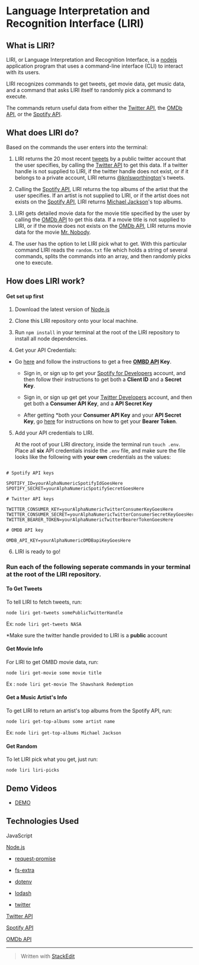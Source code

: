 # Language Interpretation and Recognition Interface (LIRI)

## What is LIRI?

LIRI, or Language Interpretation and Recognition Interface, is a [nodejs](https://nodejs.org/en/) application program that uses a command-line interface (CLI) to interact with its users.

LIRI recognizes commands to get tweets, get movie data, get music data, and a command that asks LIRI itself to randomly pick a command to execute.

The commands return useful data from either the [Twitter API](https://developer.twitter.com/), the [OMDb API](http://www.omdbapi.com/), or the [Spotify API](https://developer.spotify.com/documentation/web-api/).

## What does LIRI do?

Based on the commands the user enters into the terminal:

1. LIRI returns the 20 most recent [tweets](https://twitter.com/home?lang=en) by a public twitter account that the user specifies, by calling the [Twitter API](https://developer.twitter.com/) to get this data. If a twitter handle is not supplied to LIRI, if the twitter handle does not exist, or if it belongs to a private account, LIRI returns [@knlsworthington](https://twitter.com/knlsworthington)'s tweets.

2. Calling the [Spotify API](https://developer.spotify.com/documentation/web-api/), LIRI returns the top albums of the artist that the user specifies. If an artist is not supplied to LIRI, or if the artist does not exists on the [Spotify API](https://developer.spotify.com/documentation/web-api/), LIRI returns [Michael Jackson](https://www.michaeljackson.com/)'s top albums.

3. LIRI gets detailed movie data for the movie title specified by the user by calling the [OMDb API](http://www.omdbapi.com/) to get this data. If a movie title is not supplied to LIRI, or if the movie does not exists on the [OMDb API](http://www.omdbapi.com/), LIRI returns movie data for the movie [Mr. Nobody](https://www.imdb.com/title/tt0485947/).

4. The user has the option to let LIRI pick what to get. With this particular command LIRI reads the `random.txt` file which holds a string of several commands, splits the commands into an array, and then randomly picks one to execute.

## How does LIRI work?

#### Get set up first

1. Download the latest version of [Node.js](https://nodejs.org/en/)

2. Clone this LIRI repository onto your local machine.

3. Run `npm install` in your terminal at the root of the LIRI repository to install all node dependencies.

4. Get your API Credentials:

  - Go [here](http://www.omdbapi.com/apikey.aspx) and follow the instructions to get a free **[OMBD API](http://www.omdbapi.com/) Key**.

	- Sign in, or sign up to get your [Spotify for Developers](https://developer.spotify.com/dashboard/) account, and then follow their instructions to get both a **Client ID** and a **Secret Key**.

	- Sign in, or sign up get get your [Twitter Developers](https://developer.twitter.com/en/docs/basics/getting-started) account, and then get both a **Consumer API Key**, and a **API Secret Key**

	- After getting  *both your **Consumer API Key** and your **API Secret Key**, go [here](https://developer.twitter.com/en/docs/basics/authentication/guides/bearer-tokens) for instructions on how to get your **Bearer Token**.

5. Add your API credentials to LIRI.

	At the root of your LIRI directory, inside the terminal run `touch .env`. Place all **six** API credentials inside the `.env` file, and make sure the file looks like the following with **your own** credentials as the values:

```

# Spotify API keys

SPOTIFY_ID=yourAlphaNumericSpotifyIdGoesHere
SPOTIFY_SECRET=yourAlphaNumericSpotifySecretGoesHere

# Twitter API keys

TWITTER_CONSUMER_KEY=yourAlphaNumericTwitterConsumerKeyGoesHere
TWITTER_CONSUMER_SECRET=yourAlphaNumericTwitterConsumerSecretKeyGoesHere
TWITTER_BEARER_TOKEN=yourAlphaNumericTwitterBearerTokenGoesHere

# OMDB API key

OMDB_API_KEY=yourAlphaNumericOMDBapiKeyGoesHere
```

6. LIRI is ready to go!

### Run each of the following seperate commands in your terminal at the root of the LIRI repository.

#### To Get Tweets

To tell LIRI to fetch tweets, run:

`node liri get-tweets somePublicTwitterHandle`

Ex: `node liri get-tweets NASA`

*Make sure the twitter handle provided to LIRI is a **public** account

#### Get Movie Info

For LIRI to get OMBD movie data, run:

`node liri get-movie some movie title`

Ex : `node liri get-movie The Shawshank Redemption`

#### Get a Music Artist's Info

To get LIRI to return an artist's top albums from the Spotify API, run:

`node liri get-top-albums some artist name`

Ex: `node liri get-top-albums Michael Jackson`

#### Get Random

To let LIRI pick what you get, just run:

`node liri liri-picks`

## Demo Videos

*  [DEMO](https://drive.google.com/file/d/1zWftgHgjmx_LCZdlUdDzegg7_C4qmNx1/view)

## Technologies Used

JavaScript


[Node.js](https://nodejs.org/en/)

*  [request-promise](https://www.npmjs.com/package/request-promise)

*  [fs-extra](https://www.npmjs.com/package/fs-extra)

*  [dotenv](https://www.npmjs.com/search?q=dotenv)

*  [lodash](https://www.npmjs.com/package/lodash)

*  [twitter](https://www.npmjs.com/package/twitter)


[Twitter API](https://developer.twitter.com/)

[Spotify API](https://developer.spotify.com/)

[OMDb API](http://www.omdbapi.com/)


---

> Written with [StackEdit](https://stackedit.io/)